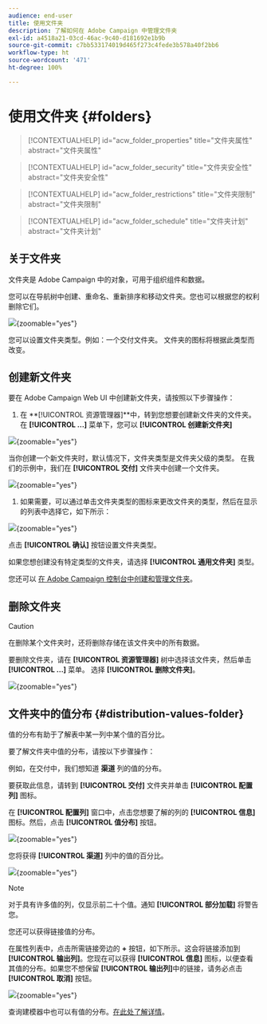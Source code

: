 ```yaml
---
audience: end-user
title: 使用文件夹
description: 了解如何在 Adobe Campaign 中管理文件夹
exl-id: a4518a21-03cd-46ac-9c40-d181692e1b9b
source-git-commit: c7bb533174019d465f273c4fede3b578a40f2bb6
workflow-type: ht
source-wordcount: '471'
ht-degree: 100%

---
```


# 使用文件夹 {#folders}

>[!CONTEXTUALHELP]
>id="acw_folder_properties"
>title="文件夹属性"
>abstract="文件夹属性"

>[!CONTEXTUALHELP]
>id="acw_folder_security"
>title="文件夹安全性"
>abstract="文件夹安全性"

>[!CONTEXTUALHELP]
>id="acw_folder_restrictions"
>title="文件夹限制"
>abstract="文件夹限制"

>[!CONTEXTUALHELP]
>id="acw_folder_schedule"
>title="文件夹计划"
>abstract="文件夹计划"

## 关于文件夹

文件夹是 Adobe Campaign 中的对象，可用于组织组件和数据。

您可以在导航树中创建、重命名、重新排序和移动文件夹。您也可以根据您的权利删除它们。

![](assets/folders.png){zoomable="yes"}

您可以设置文件夹类型。例如：一个交付文件夹。
文件夹的图标将根据此类型而改变。

## 创建新文件夹

要在 Adobe Campaign Web UI 中创建新文件夹，请按照以下步骤操作：

1. 在 **[!UICONTROL 资源管理器]**中，转到您想要创建新文件夹的文件夹。
在 **[!UICONTROL ...]** 菜单下，您可以 **[!UICONTROL 创建新文件夹]**

![](assets/folder_create.png){zoomable="yes"}

当你创建一个新文件夹时，默认情况下，文件夹类型是文件夹父级的类型。
在我们的示例中，我们在 **[!UICONTROL 交付]** 文件夹中创建一个文件夹。

![](assets/folder_new.png){zoomable="yes"}

1. 如果需要，可以通过单击文件夹类型的图标来更改文件夹的类型，然后在显示的列表中选择它，如下所示：

![](assets/folder_type.png){zoomable="yes"}

点击 **[!UICONTROL 确认]** 按钮设置文件夹类型。

如果您想创建没有特定类型的文件夹，请选择 **[!UICONTROL 通用文件夹]** 类型。

您还可以 [在 Adobe Campaign 控制台中创建和管理文件夹](https://experienceleague.adobe.com/zh-hans/docs/campaign/campaign-v8/config/configuration/folders-and-views)。

## 删除文件夹

>[!CAUTION]
>
>在删除某个文件夹时，还将删除存储在该文件夹中的所有数据。

要删除文件夹，请在 **[!UICONTROL 资源管理器]** 树中选择该文件夹，然后单击 **[!UICONTROL ...]** 菜单。
选择 **[!UICONTROL 删除文件夹]**。

![](assets/folder_delete.png){zoomable="yes"}

## 文件夹中的值分布 {#distribution-values-folder}

值的分布有助于了解表中某一列中某个值的百分比。

要了解文件夹中值的分布，请按以下步骤操作：

例如，在交付中，我们想知道 **渠道** 列的值的分布。

要获取此信息，请转到 **[!UICONTROL 交付]** 文件夹并单击 **[!UICONTROL 配置列]** 图标。

在 **[!UICONTROL 配置列]** 窗口中，点击您想要了解的列的 **[!UICONTROL 信息]** 图标。然后，点击 **[!UICONTROL 值分布]** 按钮。

![](assets/values_deliveries.png){zoomable="yes"}

您将获得 **[!UICONTROL 渠道]** 列中的值的百分比。

![](assets/values_percentage.png){zoomable="yes"}

>[!NOTE]
>
> 对于具有许多值的列，仅显示前二十个值。通知 **[!UICONTROL 部分加载]** 将警告您。

您还可以获得链接值的分布。

在属性列表中，点击所需链接旁边的 **+** 按钮，如下所示。这会将链接添加到 **[!UICONTROL 输出列]**。您现在可以获得 **[!UICONTROL 信息]** 图标，以便查看其值的分布。如果您不想保留 **[!UICONTROL 输出列]**&#x200B;中的链接，请务必点击 **[!UICONTROL 取消]** 按钮。

![](assets/values_link.png){zoomable="yes"}

查询建模器中也可以有值的分布。[在此处了解详情](../query/build-query.md#distribution-of-values-in-a-query)。
